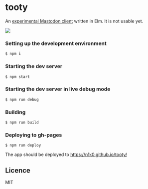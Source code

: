 # tooty

An [experimental Mastodon client](https://n1k0.github.io/tooty/) written in Elm. It is not usable yet.

![](http://i.imgur.com/uJOBnI6.png)

### Setting up the development environment

    $ npm i

### Starting the dev server

    $ npm start

### Starting the dev server in live debug mode

    $ npm run debug

### Building

    $ npm run build

### Deploying to gh-pages

    $ npm run deploy

The app should be deployed to https://n1k0.github.io/tooty/

## Licence

MIT
